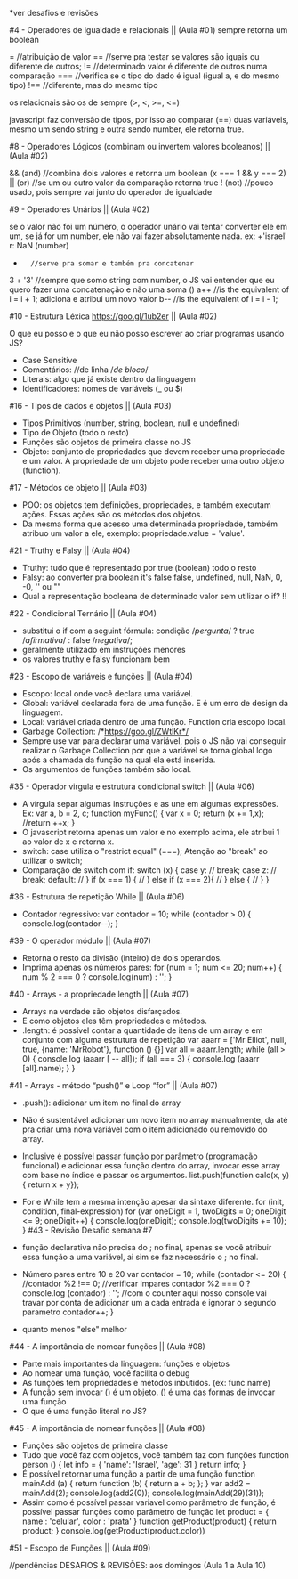 *ver desafios e revisões

#4 - Operadores de igualdade e relacionais || (Aula #01)
sempre retorna um boolean

=       //atribuição de valor
==      //serve pra testar se valores são iguais ou diferente de outros;
!=      //determinado valor é diferente de outros numa comparação
===     //verifica se o tipo do dado é igual (igual a, e do mesmo tipo)
!==     //diferente, mas do mesmo tipo

os relacionais são os de sempre (>, <, >=, <=)

javascript faz conversão de tipos, por isso ao comparar (==) duas variáveis, mesmo um sendo string e outra sendo number, ele retorna true.

#8 - Operadores Lógicos (combinam ou invertem valores booleanos) || (Aula #02)

&& (and)    //combina dois valores e retorna um boolean (x === 1 && y === 2)
|| (or)     //se um ou outro valor da comparação retorna true
! (not)     //pouco usado, pois sempre vai junto do operador de igualdade

#9 - Operadores Unários || (Aula #02)

se o valor não foi um número, o operador unário vai tentar converter ele em um, se já for um number, ele não vai fazer absolutamente nada.
ex: +'israel' r: NaN (number)
+       //serve pra somar e também pra concatenar
3 + '3' //sempre que somo string com number, o JS vai entender que eu quero fazer uma concatenação e não uma soma
()
a++     //is the equivalent of i = i + 1; adiciona e atribui um novo valor
b--     //is the equivalent of i = i - 1;

#10 - Estrutura Léxica https://goo.gl/1ub2er || (Aula #02)

O que eu posso e o que eu não posso escrever ao criar programas usando JS?
- Case Sensitive
- Comentários: //de linha /*de bloco*/
- Literais: algo que já existe dentro da linguagem
- Identificadores: nomes de variáveis (_ ou $)

#16 - Tipos de dados e objetos || (Aula #03)

- Tipos Primitivos (number, string, boolean, null e undefined) 
- Tipo de Objeto (todo o resto)
- Funções são objetos de primeira classe no JS
- Objeto: conjunto de propriedades que devem receber uma propriedade e um valor. A propriedade de um objeto pode receber uma outro objeto (function).

#17 - Métodos de objeto || (Aula #03)

- POO: os objetos tem definições, propriedades, e também executam ações. Essas ações são os métodos dos objetos.
- Da mesma forma que acesso uma determinada propriedade, também atribuo um valor a ele, exemplo: propriedade.value = 'value'.

#21 - Truthy e Falsy || (Aula #04)

- Truthy: tudo que é representado por true (boolean)
todo o resto
- Falsy: ao converter pra boolean it's false
false, undefined, null, NaN, 0, -0, '' ou ""
- Qual a representação booleana de determinado valor sem utilizar o if?
!!

#22 - Condicional Ternário || (Aula #04)

- substitui o if com a seguint fórmula: 
condição /*pergunta*/ ? true /*afirmativa*/ : false /*negativa*/;
- geralmente utilizado em instruções menores
- os valores truthy e falsy funcionam bem

#23 - Escopo de variáveis e funções || (Aula #04)

- Escopo: local onde você declara uma variável.
- Global: variável declarada fora de uma função. E é um erro de design da linguagem.
- Local: variável criada dentro de uma função. Function cria escopo local.
- Garbage Collection: /*https://goo.gl/ZWtlKr*/
- Sempre use var para declarar uma variável, pois o JS não vai conseguir realizar o Garbage Collection por que a variável se torna global logo após a chamada da função na qual ela está inserida.
- Os argumentos de funções também são local.

#35 - Operador virgula e estrutura condicional switch || (Aula #06)

- A vírgula separ algumas instruções e as une em algumas expressões.
Ex: 
var a, b = 2, c;
function myFunc() {
    var x = 0;
    return (x += 1,x);
    //return ++x;
}
- O javascript retorna apenas um valor e no exemplo acima, ele atribui 1 ao valor de x e retorna x.
- switch: case utiliza o "restrict equal" (===); Atenção ao "break" ao utilizar o switch;
- Comparação de switch com if:
switch (x) {
    case y:
    //
    break;
    case z:
    //
    break;
    default:
    //
}
if (x === 1) {
        //
    } else if (x === 2){
        //
    } else {
        //
    }
}

#36 - Estrutura de repetição While || (Aula #06)

- Contador regressivo:
var contador = 10;
while (contador > 0) {
    console.log(contador--);
}

#39 - O operador módulo || (Aula #07)

- Retorna o resto da divisão (inteiro) de dois operandos.
- Imprima apenas os números pares:
for (num = 1; num <= 20; num++) {
    num % 2 === 0 ? console.log(num) : '';
}

#40 - Arrays - a propriedade length || (Aula #07)

- Arrays na verdade são objetos disfarçados.
- E como objetos eles têm propriedades e métodos.
- .length: é possível contar a quantidade de itens de um array e em conjunto com alguma estrutura de repetição 
var aaarr = ['Mr Elliot', null, true, {name: 'MrRobot'}, function () {}]
var all = aaarr.length;
while (all > 0) {
    console.log (aaarr [ -- all]);
    if (all === 3)  {
        console.log (aaarr [all].name);
    }
}

#41 - Arrays - método “push()” e Loop “for” || (Aula #07)

- .push(): adicionar um item no final do array
- Não é sustentável adicionar um novo item no array manualmente, da até pra criar uma nova variável com o item adicionado ou removido do array.
- Inclusive é possível passar função por parâmetro (programação funcional) e adicionar essa função dentro do array, invocar esse array com base no índice e passar os argumentos.
list.push(function calc(x, y){ return x + y});
- For e While tem a mesma intenção apesar da sintaxe diferente.
for (init, condition, final-expression)
for (var oneDigit = 1, twoDigits = 0; oneDigit <= 9; oneDigit++) {
    console.log(oneDigit);
    console.log(twoDigits += 10);
}
#43 - Revisão Desafio semana #7

- função declarativa não precisa do ; no final, apenas se você atribuir essa função a uma variável, ai sim se faz necessário o ; no final.
- Número pares entre 10 e 20
var contador = 10;
while (contador <= 20) {
    //contador %2 !== 0; //verificar impares
    contador %2 === 0 ? console.log (contador) : ''; //com o counter aqui nosso console vai travar por conta de adicionar um a cada entrada e ignorar o segundo parametro
    contador++;
}
- quanto menos "else" melhor

#44 - A importância de nomear funções || (Aula #08)

- Parte mais importantes da linguagem: funções e objetos
- Ao nomear uma função, você facilita o debug
- As funções tem propriedades e métodos inbutidos. (ex: func.name)
- A função sem invocar () é um objeto. () é uma das formas de invocar uma função
- O que é uma função literal no JS?


#45 - A importância de nomear funções || (Aula #08)

- Funções são objetos de primeira classe
- Tudo que você faz com objetos, você também faz com funções
function person () {
    let info = {
        'name': 'Israel',
        'age': 31
    }
    return info;
}
- É possível retornar uma função a partir de uma função
function mainAdd (a) {
    return function (b) {
        return a + b;
    };
}
var add2 = mainAdd(2);
console.log(add2(0));
console.log(mainAdd(29)(31));
- Assim como é possível passar variavel como parâmetro de função, é possível passar funções como parâmetro de função
let product = {
    name  : 'celular',
    color : 'prata'
}
function getProduct(product) {
    return product;
}
console.log(getProduct(product.color))

#51 - Escopo de Funções || (Aula #09)

//pendências
DESAFIOS & REVISÕES: aos domingos (Aula 1 a Aula 10)